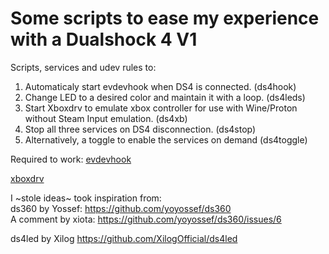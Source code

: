 # Some scripts to ease my experience with a Dualshock 4 V1

Scripts, services and udev rules to:
1. Automaticaly start evdevhook when DS4 is connected. (ds4hook)
2. Change LED to a desired color and maintain it with a loop. (ds4leds)
3. Start Xboxdrv to emulate xbox controller for use with Wine/Proton without Steam Input emulation. (ds4xb)
4. Stop all three services on DS4 disconnection. (ds4stop)
5. Alternatively, a toggle to enable the services on demand (ds4toggle)

Required to work:
[evdevhook](https://github.com/v1993/evdevhook)

[xboxdrv](https://xboxdrv.gitlab.io/)

I ~stole ideas~ took inspiration from:                                                                                                                                                                       
ds360 by Yossef: https://github.com/yoyossef/ds360                                                                                                                         
A comment by xiota: https://github.com/yoyossef/ds360/issues/6

ds4led by Xilog https://github.com/XilogOfficial/ds4led
